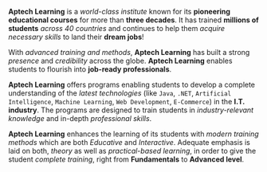 **Aptech Learning** is a _world-class institute_ known for its **pioneering educational courses** for more than **three decades**. It has trained **millions of students** _across 40 countries_ and continues to help them _acquire necessary skills_ to land their **dream jobs**!

With _advanced training and methods_, **Aptech Learning** has built a strong _presence_ and _credibility_ across the globe. **Aptech Learning** enables students to flourish into **job-ready professionals**.

**Aptech Learning** offers programs enabling students to develop a complete understanding of the _latest technologies_ (like `Java`, `.NET`, `Artificial Intelligence`, `Machine Learning`, `Web Development`, `E-Commerce`) in the **I.T. industry**. The programs are designed to train students in _industry-relevant knowledge_ and in-depth _professional skills_.

**Aptech Learning** enhances the learning of its students with _modern training methods_ which are both _Educative_ and _Interactive_. Adequate emphasis is laid on both, _theory_ as well as _practical-based learning_, in order to give the student _complete training_, right from **Fundamentals** to **Advanced level**. 
